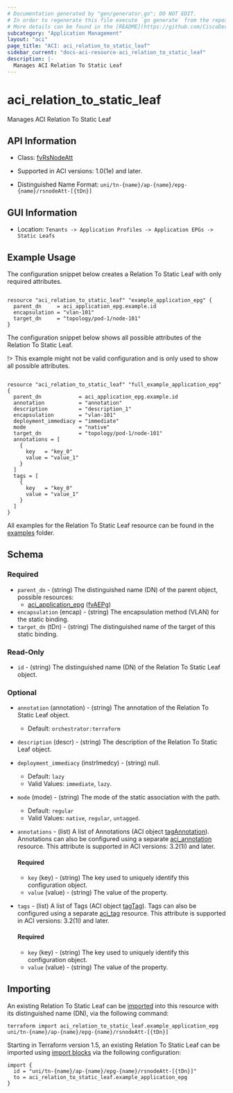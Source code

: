 ```yaml
---
# Documentation generated by "gen/generator.go"; DO NOT EDIT.
# In order to regenerate this file execute `go generate` from the repository root.
# More details can be found in the [README](https://github.com/CiscoDevNet/terraform-provider-aci/blob/master/README.md).
subcategory: "Application Management"
layout: "aci"
page_title: "ACI: aci_relation_to_static_leaf"
sidebar_current: "docs-aci-resource-aci_relation_to_static_leaf"
description: |-
  Manages ACI Relation To Static Leaf
---
```


# aci_relation_to_static_leaf #

Manages ACI Relation To Static Leaf



## API Information ##

* Class: [fvRsNodeAtt](https://pubhub.devnetcloud.com/media/model-doc-latest/docs/app/index.html#/objects/fvRsNodeAtt/overview)

* Supported in ACI versions: 1.0(1e) and later.

* Distinguished Name Format: `uni/tn-{name}/ap-{name}/epg-{name}/rsnodeAtt-[{tDn}]`

## GUI Information ##

* Location: `Tenants -> Application Profiles -> Application EPGs -> Static Leafs`

## Example Usage ##

The configuration snippet below creates a Relation To Static Leaf with only required attributes.

```hcl

resource "aci_relation_to_static_leaf" "example_application_epg" {
  parent_dn     = aci_application_epg.example.id
  encapsulation = "vlan-101"
  target_dn     = "topology/pod-1/node-101"
}

```
The configuration snippet below shows all possible attributes of the Relation To Static Leaf.

!> This example might not be valid configuration and is only used to show all possible attributes.

```hcl

resource "aci_relation_to_static_leaf" "full_example_application_epg" {
  parent_dn            = aci_application_epg.example.id
  annotation           = "annotation"
  description          = "description_1"
  encapsulation        = "vlan-101"
  deployment_immediacy = "immediate"
  mode                 = "native"
  target_dn            = "topology/pod-1/node-101"
  annotations = [
    {
      key   = "key_0"
      value = "value_1"
    }
  ]
  tags = [
    {
      key   = "key_0"
      value = "value_1"
    }
  ]
}

```

All examples for the Relation To Static Leaf resource can be found in the [examples](https://github.com/CiscoDevNet/terraform-provider-aci/tree/master/examples/resources/aci_relation_to_static_leaf) folder.

## Schema ##

### Required ###

* `parent_dn` - (string) The distinguished name (DN) of the parent object, possible resources:
  - [aci_application_epg](https://registry.terraform.io/providers/CiscoDevNet/aci/latest/docs/resources/application_epg) ([fvAEPg](https://pubhub.devnetcloud.com/media/model-doc-latest/docs/app/index.html#/objects/fvAEPg/overview))
* `encapsulation` (encap) - (string) The encapsulation method (VLAN) for the static binding.
* `target_dn` (tDn) - (string) The distinguished name of the target of this static binding.

### Read-Only ###

* `id` - (string) The distinguished name (DN) of the Relation To Static Leaf object.

### Optional ###
  
* `annotation` (annotation) - (string) The annotation of the Relation To Static Leaf object.
  - Default: `orchestrator:terraform`
* `description` (descr) - (string) The description of the Relation To Static Leaf object.
* `deployment_immediacy` (instrImedcy) - (string) null.
  - Default: `lazy`
  - Valid Values: `immediate`, `lazy`.
* `mode` (mode) - (string) The mode of the static association with the path.
  - Default: `regular`
  - Valid Values: `native`, `regular`, `untagged`.

* `annotations` - (list) A list of Annotations (ACI object [tagAnnotation](https://pubhub.devnetcloud.com/media/model-doc-latest/docs/app/index.html#/objects/tagAnnotation/overview)). Annotations can also be configured using a separate [aci_annotation](https://registry.terraform.io/providers/CiscoDevNet/aci/latest/docs/resources/annotation) resource. This attribute is supported in ACI versions: 3.2(1l) and later.
  
  #### Required ####
  
  * `key` (key) - (string) The key used to uniquely identify this configuration object.
  * `value` (value) - (string) The value of the property.

* `tags` - (list) A list of Tags (ACI object [tagTag](https://pubhub.devnetcloud.com/media/model-doc-latest/docs/app/index.html#/objects/tagTag/overview)). Tags can also be configured using a separate [aci_tag](https://registry.terraform.io/providers/CiscoDevNet/aci/latest/docs/resources/tag) resource. This attribute is supported in ACI versions: 3.2(1l) and later.
  
  #### Required ####
  
  * `key` (key) - (string) The key used to uniquely identify this configuration object.
  * `value` (value) - (string) The value of the property.

## Importing

An existing Relation To Static Leaf can be [imported](https://www.terraform.io/docs/import/index.html) into this resource with its distinguished name (DN), via the following command:

```
terraform import aci_relation_to_static_leaf.example_application_epg uni/tn-{name}/ap-{name}/epg-{name}/rsnodeAtt-[{tDn}]
```

Starting in Terraform version 1.5, an existing Relation To Static Leaf can be imported
using [import blocks](https://developer.hashicorp.com/terraform/language/import) via the following configuration:

```
import {
  id = "uni/tn-{name}/ap-{name}/epg-{name}/rsnodeAtt-[{tDn}]"
  to = aci_relation_to_static_leaf.example_application_epg
}
```
